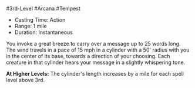#3rd-Level #Arcana #Tempest
 
- Casting Time: Action
- Range: 1 mile
- Duration: Instantaneous

You invoke a great breeze to carry over a message up to 25 words long. The wind travels in a pace of 15 mph in a cylinder with a 50' radius with you in the center of its base, towards a direction of your choosing. Each creature in that cylinder hears your message in a slightly whispering tone.
 
**At Higher Levels:** The cylinder's length increases by a mile for each spell level above 3rd.